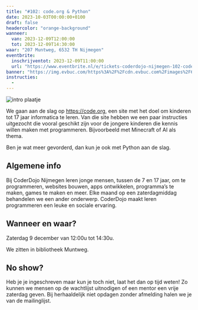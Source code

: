 ```yaml
---
title: "#102: code.org & Python"
date: 2023-10-03T00:00:00+0100
draft: false
headercolor: "orange-background"
wanneer: 
  van: 2023-12-09T12:00:00
  tot: 2023-12-09T14:30:00
waar: "207 Muntweg, 6532 TH Nijmegen"
eventbrite:
  inschrijventot: 2023-12-09T11:00:00
  url: "https://www.eventbrite.nl/e/tickets-coderdojo-nijmegen-102-codeorg-python-731383296127"
banner: "https://img.evbuc.com/https%3A%2F%2Fcdn.evbuc.com%2Fimages%2F651313869%2F187233351803%2F1%2Foriginal.20231130-221513?h=200&w=450&auto=format%2Ccompress&q=75&sharp=10&rect=0%2C0%2C2160%2C1080&s=899c6dce75bc3054b2b6b6f99d112c49"
instructies:
  - 
---
```


![intro plaatje](https://img.evbuc.com/https%3A%2F%2Fcdn.evbuc.com%2Fimages%2F651313869%2F187233351803%2F1%2Foriginal.20231130-221513?h=200&w=450&auto=format%2Ccompress&q=75&sharp=10&rect=0%2C0%2C2160%2C1080&s=899c6dce75bc3054b2b6b6f99d112c49)



We gaan aan de slag op <a href="https://code.org" title="https://code.org" target="_blank" rel="nofollow noopener noreferrer">https://code.org</a>, een site met het doel om kinderen tot 17 jaar informatica te leren. Van die site hebben we een paar instructies uitgezocht die vooral geschikt zijn voor de jongere kinderen die kennis willen maken met programmeren. Bijvoorbeeld met Minecraft of AI als thema.

<!--more-->



Ben je wat meer gevorderd, dan kun je ook met Python aan de slag.
## Algemene info

Bij CoderDojo Nijmegen leren jonge mensen, tussen de 7 en 17 jaar, om te programmeren, websites bouwen, apps ontwikkelen, programma’s te maken, games te maken en meer. Elke maand op een zaterdagmiddag behandelen we een ander onderwerp. CoderDojo maakt leren programmeren een leuke en sociale ervaring.
## <strong><strong>Wanneer en waar?</strong></strong>

Zaterdag 9 december van 12:00u tot 14:30u.

We zitten in bibliotheek Muntweg.
## <strong><strong>No show?</strong></strong>

Heb je je ingeschreven maar kun je toch niet, laat het dan op tijd weten! Zo kunnen we mensen op de wachtlijst uitnodigen of een mentor een vrije zaterdag geven. Bij herhaaldelijk niet opdagen zonder afmelding halen we je van de mailinglijst.